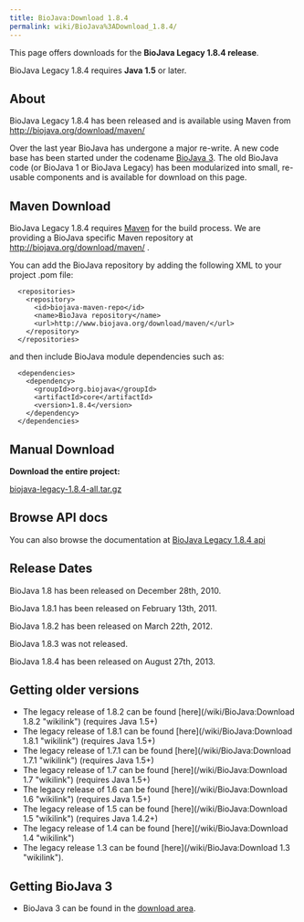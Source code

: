 ```yaml
---
title: BioJava:Download 1.8.4
permalink: wiki/BioJava%3ADownload_1.8.4/
---
```


This page offers downloads for the <b>BioJava Legacy 1.8.4 release</b>.

BioJava Legacy 1.8.4 requires <b>Java 1.5</b> or later.

About
-----

BioJava Legacy 1.8.4 has been released and is available using Maven from
<http://biojava.org/download/maven/>

Over the last year BioJava has undergone a major re-write. A new code
base has been started under the codename [BioJava
3](/wiki/BioJava:Download "wikilink"). The old BioJava code (or BioJava 1 or
BioJava Legacy) has been modularized into small, re-usable components
and is available for download on this page.

Maven Download
--------------

BioJava Legacy 1.8.4 requires [Maven](http://maven.apache.org/) for the
build process. We are providing a BioJava specific Maven repository at
<http://biojava.org/download/maven/> .

You can add the BioJava repository by adding the following XML to your
project .pom file:

      <repositories>
        <repository>
          <id>biojava-maven-repo</id>
          <name>BioJava repository</name>
          <url>http://www.biojava.org/download/maven/</url>
        </repository>
      </repositories>

and then include BioJava module dependencies such as:

      <dependencies>
        <dependency>
          <groupId>org.biojava</groupId>
          <artifactId>core</artifactId>
          <version>1.8.4</version>
        </dependency>
      </dependencies>

Manual Download
---------------

**Download the entire project:**

[biojava-legacy-1.8.4-all.tar.gz](http://biojava.org/download/bj1.8.4/biojava-legacy-1.8.4-all.tar.gz)

Browse API docs
---------------

You can also browse the documentation at [BioJava Legacy 1.8.4
api](http://www.biojava.org/docs/api1.8.4/)

Release Dates
-------------

BioJava 1.8 has been released on December 28th, 2010.

BioJava 1.8.1 has been released on February 13th, 2011.

BioJava 1.8.2 has been released on March 22th, 2012.

BioJava 1.8.3 was not released.

BioJava 1.8.4 has been released on August 27th, 2013.

Getting older versions
----------------------

-   The legacy release of 1.8.2 can be found
    [here](/wiki/BioJava:Download 1.8.2 "wikilink") (requires Java 1.5+)
-   The legacy release of 1.8.1 can be found
    [here](/wiki/BioJava:Download 1.8.1 "wikilink") (requires Java 1.5+)
-   The legacy release of 1.7.1 can be found
    [here](/wiki/BioJava:Download 1.7.1 "wikilink") (requires Java 1.5+)
-   The legacy release of 1.7 can be found
    [here](/wiki/BioJava:Download 1.7 "wikilink") (requires Java 1.5+)
-   The legacy release of 1.6 can be found
    [here](/wiki/BioJava:Download 1.6 "wikilink") (requires Java 1.5+)
-   The legacy release of 1.5 can be found
    [here](/wiki/BioJava:Download 1.5 "wikilink") (requires Java 1.4.2+)
-   The legacy release of 1.4 can be found
    [here](/wiki/BioJava:Download 1.4 "wikilink")
-   The legacy release 1.3 can be found
    [here](/wiki/BioJava:Download 1.3 "wikilink").

Getting BioJava 3
-----------------

-   BioJava 3 can be found in the [download
    area](http://www.biojava.org/download/).

